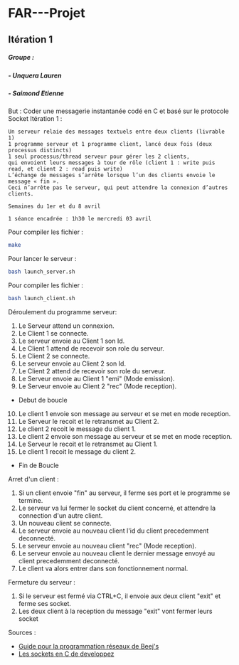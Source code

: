 # FAR---Projet

## Itération 1

##### Groupe :
##### - Unquera Lauren
##### - Saimond Etienne

But : Coder une messagerie instantanée codé en C et basé sur le protocole Socket
Itération 1 :
```
Un serveur relaie des messages textuels entre deux clients (livrable 1)
1 programme serveur et 1 programme client, lancé deux fois (deux processus distincts)
1 seul processus/thread serveur pour gérer les 2 clients,
qui envoient leurs messages à tour de rôle (client 1 : write puis read, et client 2 : read puis write)
L’échange de messages s’arrête lorsque l’un des clients envoie le message « fin ».
Ceci n’arrête pas le serveur, qui peut attendre la connexion d’autres clients.

Semaines du 1er et du 8 avril

1 séance encadrée : 1h30 le mercredi 03 avril
```

Pour compiler les fichier :
```bash
make
```

Pour lancer le serveur :
```bash
bash launch_server.sh
```

Pour compiler les fichier :
```bash
bash launch_client.sh
```


Déroulement du programme serveur:
1. Le Serveur attend un connexion.
2. Le Client 1 se connecte.
3. Le serveur envoie au Client 1 son Id.
4. Le Client 1 attend de recevoir son role du serveur.
5. Le Client 2 se connecte.
6. Le serveur envoie au Client 2 son Id.
7. Le Client 2 attend de recevoir son role du serveur.
8. Le Serveur envoie au Client 1 "emi" (Mode emission).
9. Le Serveur envoie au Client 2 "rec" (Mode reception).
* Debut de boucle
10. Le client 1 envoie son message au serveur et se met en mode reception.
11. Le Serveur le recoit et le retransmet au Client 2.
12. Le client 2 recoit le message du client 1.
13. Le client 2 envoie son message au serveur et se met en mode reception.
14. Le Serveur le recoit et le retransmet au Client 1.
15. Le client 1 recoit le message du client 2.
* Fin de Boucle

Arret d'un client :
1. Si un client envoie "fin" au serveur, il ferme ses port et le programme se termine.
2. Le serveur va lui fermer le socket du client concerné, et attendre la connection d'un autre client.
3. Un nouveau client se connecte.
4. Le serveur envoie au nouveau client l'id du client precedemment deconnecté.
5. Le serveur envoie au nouveau client "rec" (Mode reception).
6. Le serveur envoie au nouveau client le dernier message envoyé au client precedemment deconnecté.
7. Le client va alors entrer dans son fonctionnement normal.

Fermeture du serveur :
1. Si le serveur est fermé via CTRL+C, il envoie aux deux client "exit" et ferme ses socket.
2. Les deux client à la reception du message "exit" vont fermer leurs socket


Sources :
- [Guide pour la programmation réseaux de Beej's](http://vidalc.chez.com/lf/socket.html)
- [Les sockets en C de developpez](https://broux.developpez.com/articles/c/sockets/#L3-2-1-c)
